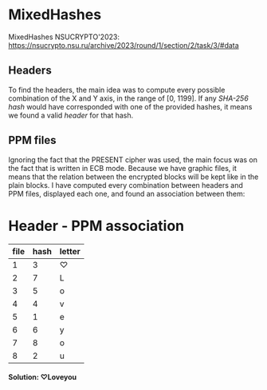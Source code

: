 # MixedHashes

MixedHashes NSUCRYPTO'2023: https://nsucrypto.nsu.ru/archive/2023/round/1/section/2/task/3/#data

## Headers

To find the headers, the main idea was to compute every possible combination of the X and Y axis,
in the range of [0, 1199]. If any _SHA-256 hash_ would have corresponded with one of the provided hashes,
it means we found a valid _header_ for that hash.

## PPM files

Ignoring the fact that the PRESENT cipher was used, the main focus was on the fact that is written in ECB mode. 
Because we have graphic files, it means that the relation between the encrypted blocks will be kept like in the plain blocks. 
I have computed every combination between headers and PPM files, displayed each one, and found an association between them:

# Header - PPM association

| file | hash | letter |
| ---- | ---- | ------ |
| 1 | 3 | ♡ |
| 2 | 7 | L |
| 3 | 5 | o |
| 4 | 4 | v |
| 5 | 1 | e |
| 6 | 6 | y |
| 7 | 8 | o |
| 8 | 2 | u |

#### Solution: ♡Loveyou

